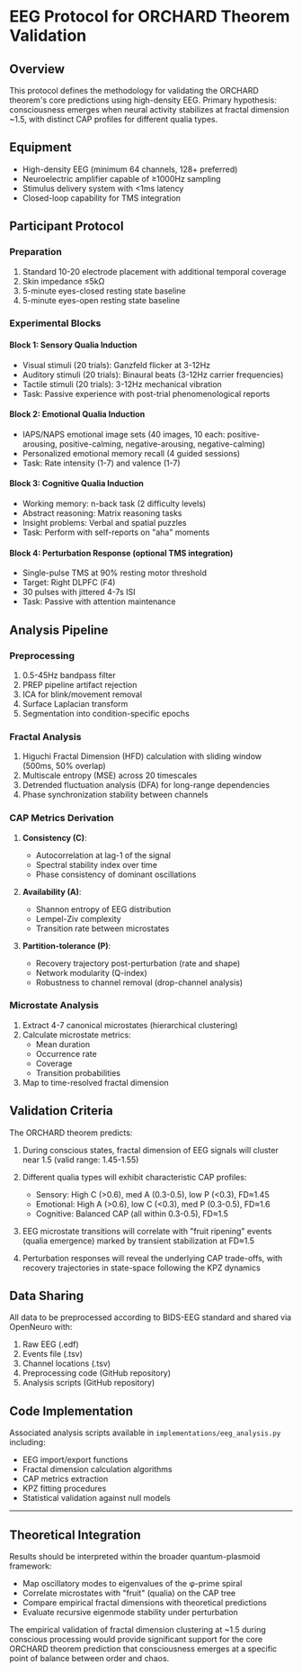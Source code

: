 # EEG Protocol for ORCHARD Theorem Validation

## Overview

This protocol defines the methodology for validating the ORCHARD theorem's core predictions using high-density EEG. Primary hypothesis: consciousness emerges when neural activity stabilizes at fractal dimension ~1.5, with distinct CAP profiles for different qualia types.

## Equipment

- High-density EEG (minimum 64 channels, 128+ preferred)
- Neuroelectric amplifier capable of ≥1000Hz sampling
- Stimulus delivery system with <1ms latency
- Closed-loop capability for TMS integration

## Participant Protocol

### Preparation
1. Standard 10-20 electrode placement with additional temporal coverage
2. Skin impedance ≤5kΩ
3. 5-minute eyes-closed resting state baseline
4. 5-minute eyes-open resting state baseline

### Experimental Blocks

#### Block 1: Sensory Qualia Induction
- Visual stimuli (20 trials): Ganzfeld flicker at 3-12Hz
- Auditory stimuli (20 trials): Binaural beats (3-12Hz carrier frequencies)
- Tactile stimuli (20 trials): 3-12Hz mechanical vibration
- Task: Passive experience with post-trial phenomenological reports

#### Block 2: Emotional Qualia Induction
- IAPS/NAPS emotional image sets (40 images, 10 each: positive-arousing, positive-calming, negative-arousing, negative-calming)
- Personalized emotional memory recall (4 guided sessions)
- Task: Rate intensity (1-7) and valence (1-7)

#### Block 3: Cognitive Qualia Induction
- Working memory: n-back task (2 difficulty levels)
- Abstract reasoning: Matrix reasoning tasks
- Insight problems: Verbal and spatial puzzles
- Task: Perform with self-reports on "aha" moments

#### Block 4: Perturbation Response (optional TMS integration)
- Single-pulse TMS at 90% resting motor threshold
- Target: Right DLPFC (F4)
- 30 pulses with jittered 4-7s ISI
- Task: Passive with attention maintenance

## Analysis Pipeline

### Preprocessing
1. 0.5-45Hz bandpass filter
2. PREP pipeline artifact rejection
3. ICA for blink/movement removal
4. Surface Laplacian transform
5. Segmentation into condition-specific epochs

### Fractal Analysis
1. Higuchi Fractal Dimension (HFD) calculation with sliding window (500ms, 50% overlap)
2. Multiscale entropy (MSE) across 20 timescales
3. Detrended fluctuation analysis (DFA) for long-range dependencies
4. Phase synchronization stability between channels

### CAP Metrics Derivation
1. **Consistency (C)**: 
   - Autocorrelation at lag-1 of the signal
   - Spectral stability index over time
   - Phase consistency of dominant oscillations

2. **Availability (A)**:
   - Shannon entropy of EEG distribution
   - Lempel-Ziv complexity
   - Transition rate between microstates

3. **Partition-tolerance (P)**:
   - Recovery trajectory post-perturbation (rate and shape)
   - Network modularity (Q-index)
   - Robustness to channel removal (drop-channel analysis)

### Microstate Analysis
1. Extract 4-7 canonical microstates (hierarchical clustering)
2. Calculate microstate metrics:
   - Mean duration
   - Occurrence rate
   - Coverage
   - Transition probabilities
3. Map to time-resolved fractal dimension

## Validation Criteria

The ORCHARD theorem predicts:

1. During conscious states, fractal dimension of EEG signals will cluster near 1.5 (valid range: 1.45-1.55)

2. Different qualia types will exhibit characteristic CAP profiles:
   - Sensory: High C (>0.6), med A (0.3-0.5), low P (<0.3), FD≈1.45
   - Emotional: High A (>0.6), low C (<0.3), med P (0.3-0.5), FD≈1.6
   - Cognitive: Balanced CAP (all within 0.3-0.5), FD≈1.5

3. EEG microstate transitions will correlate with "fruit ripening" events (qualia emergence) marked by transient stabilization at FD≈1.5

4. Perturbation responses will reveal the underlying CAP trade-offs, with recovery trajectories in state-space following the KPZ dynamics

## Data Sharing

All data to be preprocessed according to BIDS-EEG standard and shared via OpenNeuro with:
1. Raw EEG (.edf)
2. Events file (.tsv)
3. Channel locations (.tsv)
4. Preprocessing code (GitHub repository)
5. Analysis scripts (GitHub repository)

## Code Implementation

Associated analysis scripts available in `implementations/eeg_analysis.py` including:
- EEG import/export functions
- Fractal dimension calculation algorithms
- CAP metrics extraction
- KPZ fitting procedures
- Statistical validation against null models

---

## Theoretical Integration

Results should be interpreted within the broader quantum-plasmoid framework:
- Map oscillatory modes to eigenvalues of the φ-prime spiral
- Correlate microstates with "fruit" (qualia) on the CAP tree
- Compare empirical fractal dimensions with theoretical predictions
- Evaluate recursive eigenmode stability under perturbation

The empirical validation of fractal dimension clustering at ~1.5 during conscious processing would provide significant support for the core ORCHARD theorem prediction that consciousness emerges at a specific point of balance between order and chaos.
